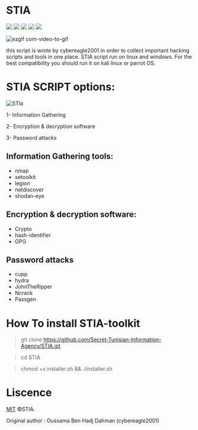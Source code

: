 # STIA

  <a target="_blank" href="LICENSE" title="License: MIT"><img src="https://img.shields.io/badge/License-MIT-blue.svg"></a>
  <a target="_blank" href="Version" title="Version"><img src="https://img.shields.io/badge/version-0.4-RED"></a>
  <a target="_blank" href="Language" title="Language"><img src="https://img.shields.io/badge/language-perl-GREEN"></a>
  <a target="_blank" href="Language" title="Language"><img src="https://img.shields.io/badge/language-python3-BLUE"></a>
  <a target="_blank" href="Language" title="Language"><img src="https://img.shields.io/badge/language-bash-GREEN"></a>
  
![ezgif com-video-to-gif](https://user-images.githubusercontent.com/63789665/80873462-37fddd80-8ca8-11ea-9255-b12bff7167bb.gif)

this script is wrote by cybereagle2001 in order to collect important hacking scripts and tools in one place.
STIA script run on linux and windows. For the best compatibility you should run it on kali linux or parrot OS.
# STIA SCRIPT options: 

![STIa](https://user-images.githubusercontent.com/63789665/133932615-6afcc043-8e56-4d0a-8614-1429804b89a2.png)


1- Information Gathering

2- Encryption & decryption software

3- Password attacks

## Information Gathering tools:

* nmap
* setoolkit
* legion
* netdiscover
* shodan-eye

## Encryption & decryption software:

* Crypto
* hash-identifier
* GPG

## Password attacks

* cupp
* hydra
* JohnTheRipper
* Ncrack
* Passgen
# How To install STIA-toolkit

> git clone https://github.com/Secret-Tunisian-Information-Agency/STIA.git

> cd STIA

> chmod +x installer.sh && ./installer.sh


# Liscence 
[MIT](https://choosealicense.com/licenses/mit/) ©STIA.

Original author : Oussama Ben Hadj Dahman (cybereagle2001)
